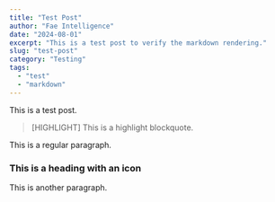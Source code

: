 ```yaml
---
title: "Test Post"
author: "Fae Intelligence"
date: "2024-08-01"
excerpt: "This is a test post to verify the markdown rendering."
slug: "test-post"
category: "Testing"
tags:
  - "test"
  - "markdown"
---
```


This is a test post.

> [HIGHLIGHT]
> This is a highlight blockquote.

This is a regular paragraph.

### This is a heading with an icon <i class="ri-chat-1-line"></i>

This is another paragraph.
